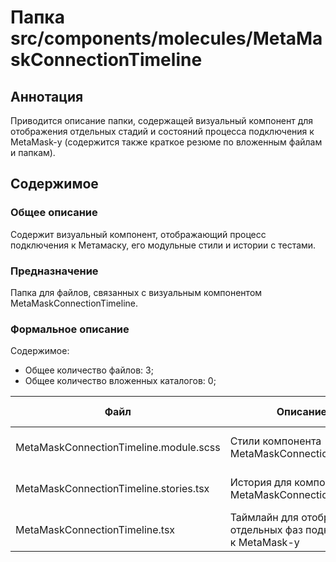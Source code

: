 # Папка src/components/molecules/MetaMaskConnectionTimeline

## Аннотация

Приводится описание папки, содержащей визуальный компонент для отображения отдельных стадий и состояний 
процесса подключения к MetaMask-у (содержится также краткое резюме по вложенным файлам и папкам).

## Содержимое

### Общее описание

Содержит визуальный компонент, отображающий процесс подключения к Метамаску, его модульные стили и истории с тестами.

### Предназначение

Папка для файлов, связанных с визуальным компонентом MetaMaskConnectionTimeline.

### Формальное описание

Содержимое:
* Общее количество файлов: 3;
* Общее количество вложенных каталогов: 0;

| Файл                                   | Описание                                                        | Тип  | К-во строк | Последнее изменение | Звезды    |
|----------------------------------------|-----------------------------------------------------------------|------|------------|---------------------|-----------|
| MetaMaskConnectionTimeline.module.scss | Стили компонента MetaMaskConnectionTimeline                     | scss | 21         | 2025-05-10 21:39:16 | Нет звезд |
| MetaMaskConnectionTimeline.stories.tsx | История для компонента MetaMaskConnectionTimeline               | tsx  | 151        | 2025-05-10 20:41:08 | Нет звезд |
| MetaMaskConnectionTimeline.tsx         | Таймлайн для отображения отдельных фаз подключения к MetaMask-у | tsx  | 321        | 2025-05-10 22:00:13 | Нет звезд |

